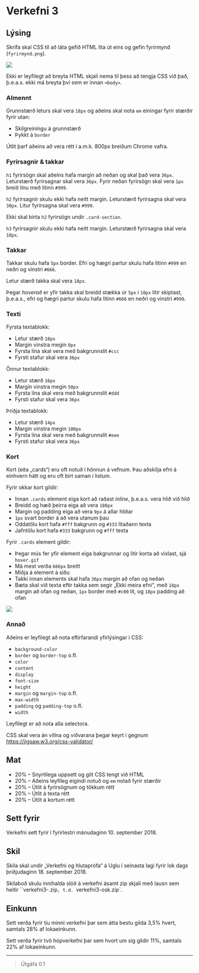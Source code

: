 # Verkefni 3

## Lýsing

Skrifa skal CSS til að láta gefið HTML líta út eins og gefin fyrirmynd (`fyrirmynd.png`).

![](fyrirmynd.png)

Ekki er leyfilegt að breyta HTML skjali nema til þess að tengja CSS við það, þ.e.a.s. ekki má breyta því sem er innan `<body>`.

### Almennt

Grunnstærð leturs skal vera `18px` og aðeins skal nota `em` einingar fyrir stærðir fyrir utan:

* Skilgreiningu á grunnstærð
* Þykkt á `border`

Útlit þarf aðeins að vera rétt í a.m.k. 800px breiðum Chrome vafra.

### Fyrirsagnir & takkar

`h1` fyrirsögn skal aðeins hafa margin að neðan og skal það vera `36px`. Leturstærð fyrirsagnar skal vera `36px`. Fyrir neðan fyrirsögn skal vera `1px` breið línu með litinn `#999`.

`h2` fyrirsagnir skulu ekki hafa neitt margin. Leturstærð fyrirsagna skal vera `30px`. Litur fyrirsagna skal vera `#999`.

Ekki skal birta `h2` fyrirsögn undir `.card-section`.

`h3` fyrirsagnir skulu ekki hafa neitt margin. Leturstærð fyrirsagna skal vera `18px`.

### Takkar

Takkar skulu hafa `5px` border. Efri og hægri partur skulu hafa litinn `#999` en neðri og vinstri `#666`.

Letur stærð takka skal vera `18px`.

Þegar _hoverað_ er yfir takka skal breidd stækka úr `5px` í `10px` litir skiptast, þ.e.a.s., efri og hægri partur skulu hafa litinn `#666` en neðri og vinstri `#999`.

### Texti

Fyrsta textablokk:

* Letur stærð `18px`
* Margin vinstra megin `0px`
* Fyrsta lína skal vera með bakgrunnslit `#ccc`
* Fyrsti stafur skal vera `36px`

Önnur textablokk:

* Letur stærð `16px`
* Margin vinstra megin `50px`
* Fyrsta lína skal vera með bakgrunnslit `#ddd`
* Fyrsti stafur skal vera `36px`

Þriðja textablokk:

* Letur stærð `14px`
* Margin vinstra megin `100px`
* Fyrsta lína skal vera með bakgrunnslit `#eee`
* Fyrsti stafur skal vera `36px`

### Kort

Kort (eða „cards“) eru oft notuð í hönnun á vefnum. Þau aðskilja efni á einhvern hátt og eru oft birt saman í listum.

Fyrir okkar kort gildir:

* Innan `.cards` element eiga kort að raðast _inline_, þ.e.a.s. vera hlið við hlið
* Breidd og hæð þeirra eiga að vera `180px`
* Margin og padding eiga að vera `9px` á allar hliðar
* `1px` svart border á að vera utanum þau
* Oddatölu kort hafa `#fff` bakgrunn og `#333` litaðann texta
* Jafntölu kort hafa `#333` bakgrunn og `#fff` texta

Fyrir `.cards` element gildir:

* Þegar mús fer yfir element eiga bakgrunnar og litir korta að víxlast, sjá `hover.gif`
* Má mest verða `666px` breitt
* Miðja á element á síðu
* Takki innan elements skal hafa `36px` margin að ofan og neðan
* Bæta skal við texta eftir takka sem segir „Ekki meira efni“, með `18px` margin að ofan og neðan, `1px` border með `#c00` lit, og `18px` padding að ofan

![](hover.gif)

### Annað

Aðeins er leyfilegt að nota eftirfarandi yfirlýsingar í CSS:

* `background-color`
* `border` og `border-top` o.fl.
* `color`
* `content`
* `display`
* `font-size`
* `height`
* `margin` og `margin-top` o.fl.
* `max-width`
* `padding` og `padding-top` o.fl.
* `width`

Leyfilegt er að nota alla selectora.

CSS skal vera án villna og viðvarana þegar keyrt í gegnum https://jigsaw.w3.org/css-validator/

## Mat

* 20% – Snyrtilega uppsett og gilt CSS tengt við HTML
* 20% – Aðeins leyfileg eigindi notuð og `em` notað fyrir stærðir
* 20% – Útlit á fyrirsögnum og tökkum rétt
* 20% – Útlit á texta rétt
* 20% – Útlit á kortum rétt

## Sett fyrir

Verkefni sett fyrir í fyrirlestri mánudaginn 10. september 2018.

## Skil

Skila skal undir „Verkefni og hlutaprófa“ á Uglu í seinasta lagi fyrir lok dags þriðjudaginn 18. september 2018.

Skilaboð skulu innihalda slóð á verkefni ásamt zip skjali með lausn sem heitir ``verkefni3-<notendanafn>.zip`, t.d. `verkefni3-osk.zip`.

## Einkunn

Sett verða fyrir tíu minni verkefni þar sem átta bestu gilda 3,5% hvert, samtals 28% af lokaeinkunn.

Sett verða fyrir tvö hópverkefni þar sem hvort um sig gildir 11%, samtals 22% af lokaeinkunn.

---

> Útgáfa 0.1

